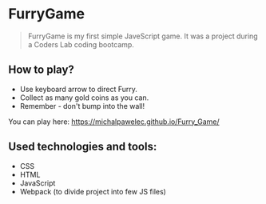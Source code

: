 # FurryGame 

> FurryGame is my first simple JaveScript game. It was a project during a Coders Lab coding bootcamp.


## How to play?

* Use keyboard arrow to direct Furry.
* Collect as many gold coins as you can. 
* Remember - don't bump into the wall!


You can play here: https://michalpawelec.github.io/Furry_Game/


## Used technologies and tools: 
* CSS
* HTML
* JavaScript
* Webpack (to divide project into few JS files)
